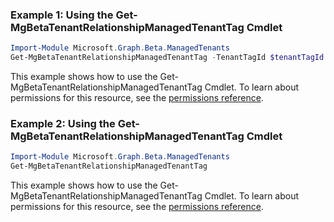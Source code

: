 ### Example 1: Using the Get-MgBetaTenantRelationshipManagedTenantTag Cmdlet
```powershell
Import-Module Microsoft.Graph.Beta.ManagedTenants
Get-MgBetaTenantRelationshipManagedTenantTag -TenantTagId $tenantTagId
```
This example shows how to use the Get-MgBetaTenantRelationshipManagedTenantTag Cmdlet.
To learn about permissions for this resource, see the [permissions reference](/graph/permissions-reference).
### Example 2: Using the Get-MgBetaTenantRelationshipManagedTenantTag Cmdlet
```powershell
Import-Module Microsoft.Graph.Beta.ManagedTenants
Get-MgBetaTenantRelationshipManagedTenantTag
```
This example shows how to use the Get-MgBetaTenantRelationshipManagedTenantTag Cmdlet.
To learn about permissions for this resource, see the [permissions reference](/graph/permissions-reference).

